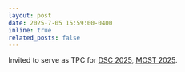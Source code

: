 ```yaml
---
layout: post
date: 2025-7-05 15:59:00-0400
inline: true
related_posts: false
---
```


Invited to serve as TPC for [DSC 2025](https://attend.ieee.org/dsc-2025/), [MOST 2025](https://ieeemobility.org/MOST2025/).
